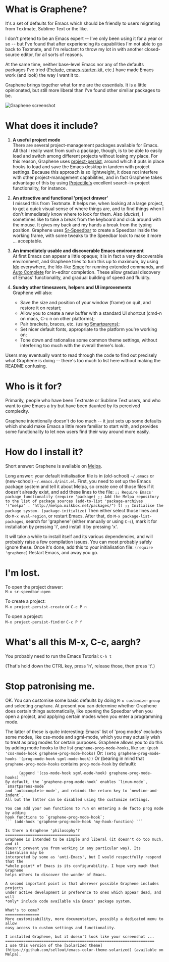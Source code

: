 What is Graphene?
================= 
It's a set of defaults for Emacs which
should be friendly to users migrating from Textmate, Sublime Text or the like.

I don't pretend to be an Emacs expert -- I've only been using it for a year or
so -- but I've found that after experiencing its capabilities I'm not able to go
back to Textmate, and I'm reluctant to throw my lot in with another
closed-source editor, for all sorts of reasons.

At the same time, neither base-level Emacs nor any of the defaults packages I've
tried ([Prelude](https://github.com/bbatsov/prelude),
[emacs-starter-kit](https://github.com/technomancy/emacs-starter-kit), etc.)
have made Emacs work (and look) the way I want it to.

Graphene brings together what for me are the essentials. It is a little
opinionated, but still more liberal than I've found other similiar packages to
be.

![Graphene screenshot](http://s3-eu-west-1.amazonaws.com/graphene/graphene.png)

What does it include?
=====================
1. **A useful project mode**  
   There are several project-management packages available for Emacs. All that I
   really want from such a package, though, is to be able to easily load and
   switch among different projects without losing my place. For this reason,
   Graphene uses
   [project-persist](https://github.com/rdallasgray/project-persist), around
   which it puts in place hooks to load and save the Emacs desktop in tandem
   with project settings. Because this approach is so lightweight, it does not
   interfere with other project-management capabilities, and in fact Graphene
   takes advantage of this by using
   [Projectile's](https://github.com/bbatsov/projectile) excellent
   search-in-project functionality, for instance.
   
2. **An attractive and functional 'project drawer'**  
   I missed this from Textmate. It helps me, when looking at a large project, to
   get a quick visual sense of where things are, and to find things when I don't
   immediately know where to look for them. Also (*ducks*), I sometimes like to
   take a break from the keyboard and click around with the mouse. It gives my
   back and my hands a break from the typing position. Graphene uses
   [Sr-Speedbar](https://github.com/emacsmirror/sr-speedbar) to create a
   Speedbar inside the working frame, with some tweaks to the Speedbar look to
   make it more ... acceptable.
   
3. **An immediately usable and discoverable Emacs environment**  
   At first Emacs can appear a little opaque; it is in fact a very discoverable
   environment, and Graphene tries to turn this up to maximum, by using
   [Ido](http://emacswiki.org/emacs/InteractivelyDoThings) everywhere, the
   Ido-like [Smex](http://www.emacswiki.org/Smex) for running extended commands,
   and [Auto Complete](http://emacswiki.org/emacs/AutoComplete) for in-editor
   completion. These allow gradual discovery of Emacs' functionality, and
   gradual building of speed and fluidity.
   
4. **Sundry other timesavers, helpers and UI improvements**  
   Graphene will also:
   - Save the size and position of your window (frame) on quit, and restore it
     on restart;
   - Allow you to create a new buffer with a standard UI shortcut (cmd-n on
     macs, C-c n on other platforms);
   - Pair brackets, braces, etc. (using
     [Smartparens](https://github.com/Fuco1/smartparens));
   - Set nicer default fonts, appropriate to the platform you're working on;
   - Tone down and rationalise some common theme settings, without interfering
     too much with the overall theme's look.
   
Users may eventually want to read through the code to find out precisely what
Graphene is doing -- there's too much to list here without making the README
confusing.

Who is it for?
============== 
Primarily, people who have been Textmate or
Sublime Text users, and who want to give Emacs a try but have been daunted by
its perceived complexity.

Graphene intentionally doesn't do too much -- it just sets up some defaults
which should make Emacs a little more familiar to start with, and provides some
functionality to let new users find their way around more easily.

How do I install it?
==================== 
Short answer: Graphene is available
on [Melpa](http://melpa.milkbox.net).

Long answer: your default initialisation file is in (old-school) `~/.emacs` or
(new-school) `~/.emacs.d/init.el`. First, you need to set up the Emacs package
system and tell it about Melpa, so create one of those files if it doesn't
already exist, and add these lines to the file: ``` ;; Require Emacs' package
functionality (require 'package) ;; Add the Melpa repository to the list of
package sources (add-to-list 'package-archives '("melpa"
. "http://melpa.milkbox.net/packages/") t) ;; Initialise the package system.
(package-initialize) ``` Then either select those lines and do `M-x
eval-region`, or restart Emacs. After that, do `M-x package-list-packages`,
search for 'graphene' (either manually or using `C-s`), mark it for installation
by pressing 'i', and install it by pressing 'x'.

It will take a while to install itself and its various dependencies, and will
probably raise a few compilation issues. You can most probably safely ignore
these. Once it's done, add this to your initialisation file: ``` (require
'graphene) ``` Restart Emacs, and away you go.

I'm lost.
========
To open the project drawer:  
`M-x sr-speedbar-open`

To create a project:  
`M-x project-persist-create` or `C-c P n`

To open a project:  
`M-x project-persist-find` or `C-c P f`

What's all this M-x, C-c, aargh?  
================================ 
You probably need to run the Emacs Tutorial: `C-h t`

(That's hold down the CTRL key, press 'h', release those, then press 't'.)

Stop patronising me.  
==================== 
OK. You can customise some basic defaults by doing `M-x customize-group` and
selecting `graphene`. At present you can determine whether Graphene does certain
things automatically, like opening the Speedbar when you open a project, and
applying certain modes when you enter a programming mode.

The latter of these is quite interesting: Emacs' list of 'prog modes' excludes
some modes, like css-mode and sgml-mode, which you may actually wish to treat as
prog modes for certain purposes. Graphene allows you to do this by adding mode
hooks to the list `graphene-prog-mode-hooks`, like so: 
``` (push 'css-mode-hook graphene-prog-mode-hooks) ``` 
Or: 
``` (setq graphene-prog-mode-hooks '(prog-mode-hook sgml-mode-hook)) ``` 
Or (bearing in mind that `graphene-prog-mode-hooks` contains `prog-mode-hook` by default): 
``` (setq graphene-prog-mode-hooks 
      (append '(css-mode-hook sgml-mode-hook) graphene-prog-mode-hooks) ``` 
By default, the `graphene-prog-mode-hook` enables `linum-mode`, `smartparens-mode` 
and `autocomplete-mode`, and rebinds the return key to `newline-and-indent`. 
All but the latter can be disabled using the customize settings.

You can add your own functions to run on entering a de facto prog mode by adding
hook functions to `graphene-prog-mode-hook`: 
``` (add-hook 'graphene-prog-mode-hook 'my-hook-function) ```

Is there a Graphene 'philosophy'?  
================================= 
Graphene is intended to be simple and liberal (it doesn't do too much, and it
doesn't prevent you from working in any particular way). Its liberalism may be
interpreted by some as 'anti-Emacs', but I would respectfully respond that the
*whole point* of Emacs is its configurability. I hope very much that Graphene
helps others to discover the wonder of Emacs.

A second important point is that wherever possible Graphene includes projects
under active development in preference to ones which appear dead, and will
*only* include code available via Emacs' package system.

What's to come?  
=============== 
More customisability, more documentation, possibly a dedicated menu to allow 
easy access to custom settings and functionality.

I installed Graphene, but it doesn't look like your screenshot ...
================================================================== 
I use this version of the [Solarized theme](https://github.com/sellout/emacs-color-theme-solarized) (available on Melpa).
